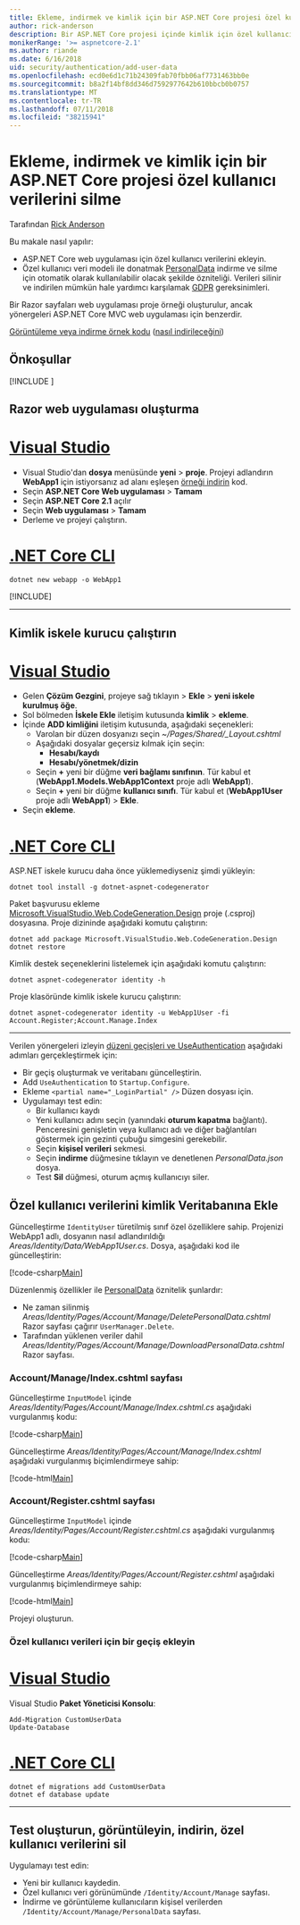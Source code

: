 ```yaml
---
title: Ekleme, indirmek ve kimlik için bir ASP.NET Core projesi özel kullanıcı verilerini silme
author: rick-anderson
description: Bir ASP.NET Core projesi içinde kimlik için özel kullanıcı veri eklemeyi öğrenin. GDPR başına verileri silin.
monikerRange: '>= aspnetcore-2.1'
ms.author: riande
ms.date: 6/16/2018
uid: security/authentication/add-user-data
ms.openlocfilehash: ecd0e6d1c71b24309fab70fbb06af7731463bb0e
ms.sourcegitcommit: b8a2f14bf8dd346d7592977642b610bbcb0b0757
ms.translationtype: MT
ms.contentlocale: tr-TR
ms.lasthandoff: 07/11/2018
ms.locfileid: "38215941"
---
```

# <a name="add-download-and-delete-custom-user-data-to-identity-in-an-aspnet-core-project"></a>Ekleme, indirmek ve kimlik için bir ASP.NET Core projesi özel kullanıcı verilerini silme

Tarafından [Rick Anderson](https://twitter.com/RickAndMSFT)

Bu makale nasıl yapılır:

* ASP.NET Core web uygulaması için özel kullanıcı verilerini ekleyin.
* Özel kullanıcı veri modeli ile donatmak [PersonalData](/dotnet/api/microsoft.aspnetcore.identity.personaldataattribute?view=aspnetcore-2.1) indirme ve silme için otomatik olarak kullanılabilir olacak şekilde özniteliği. Verileri silinir ve indirilen mümkün hale yardımcı karşılamak [GDPR](xref:security/gdpr) gereksinimleri.

Bir Razor sayfaları web uygulaması proje örneği oluşturulur, ancak yönergeleri ASP.NET Core MVC web uygulaması için benzerdir.

[Görüntüleme veya indirme örnek kodu](https://github.com/aspnet/Docs/tree/live/aspnetcore/security/authentication/add-user-data/sample) ([nasıl indirileceğini](xref:tutorials/index#how-to-download-a-sample))

## <a name="prerequisites"></a>Önkoşullar

[!INCLUDE [](~/includes/2.1-SDK.md)]

## <a name="create-a-razor-web-app"></a>Razor web uygulaması oluşturma

# <a name="visual-studiotabvisual-studio"></a>[Visual Studio](#tab/visual-studio)

* Visual Studio'dan **dosya** menüsünde **yeni** > **proje**. Projeyi adlandırın **WebApp1** için istiyorsanız ad alanı eşleşen [örneği indirin](https://github.com/aspnet/Docs/tree/live/aspnetcore/security/authentication/add-user-data/sample) kod.
* Seçin **ASP.NET Core Web uygulaması** > **Tamam**
* Seçin **ASP.NET Core 2.1** açılır
* Seçin **Web uygulaması**  > **Tamam**
* Derleme ve projeyi çalıştırın.

# <a name="net-core-clitabnetcore-cli"></a>[.NET Core CLI](#tab/netcore-cli)

```cli
dotnet new webapp -o WebApp1
```

[!INCLUDE[](~/includes/webapp-alias-notice.md)]

---

## <a name="run-the-identity-scaffolder"></a>Kimlik iskele kurucu çalıştırın

# <a name="visual-studiotabvisual-studio"></a>[Visual Studio](#tab/visual-studio)

* Gelen **Çözüm Gezgini**, projeye sağ tıklayın > **Ekle** > **yeni iskele kurulmuş öğe**.
* Sol bölmeden **İskele Ekle** iletişim kutusunda **kimlik** > **ekleme**.
* İçinde **ADD kimliğini** iletişim kutusunda, aşağıdaki seçenekleri:
  * Varolan bir düzen dosyanızı seçin *~/Pages/Shared/_Layout.cshtml*
  * Aşağıdaki dosyalar geçersiz kılmak için seçin:
    * **Hesabı/kaydı**
    * **Hesabı/yönetmek/dizin**
  * Seçin **+** yeni bir düğme **veri bağlamı sınıfının**. Tür kabul et (**WebApp1.Models.WebApp1Context** proje adlı **WebApp1**).
  * Seçin **+** yeni bir düğme **kullanıcı sınıfı**. Tür kabul et (**WebApp1User** proje adlı **WebApp1**) > **Ekle**.
* Seçin **ekleme**.

# <a name="net-core-clitabnetcore-cli"></a>[.NET Core CLI](#tab/netcore-cli)

ASP.NET iskele kurucu daha önce yüklemediyseniz şimdi yükleyin:

```cli
dotnet tool install -g dotnet-aspnet-codegenerator
```

Paket başvurusu ekleme [Microsoft.VisualStudio.Web.CodeGeneration.Design](https://www.nuget.org/packages/Microsoft.VisualStudio.Web.CodeGeneration.Design/) proje (.csproj) dosyasına. Proje dizininde aşağıdaki komutu çalıştırın:

```cli
dotnet add package Microsoft.VisualStudio.Web.CodeGeneration.Design
dotnet restore
```

Kimlik destek seçeneklerini listelemek için aşağıdaki komutu çalıştırın:

```cli
dotnet aspnet-codegenerator identity -h
```

Proje klasöründe kimlik iskele kurucu çalıştırın:

```cli
dotnet aspnet-codegenerator identity -u WebApp1User -fi Account.Register;Account.Manage.Index
```

-------------

Verilen yönergeleri izleyin [düzeni geçişleri ve UseAuthentication](xref:security/authentication/scaffold-identity#efm) aşağıdaki adımları gerçekleştirmek için:

* Bir geçiş oluşturmak ve veritabanı güncelleştirin.
* Add `UseAuthentication` to `Startup.Configure`.
* Ekleme `<partial name="_LoginPartial" />` Düzen dosyası için.
* Uygulamayı test edin:
  * Bir kullanıcı kaydı
  * Yeni kullanıcı adını seçin (yanındaki **oturum kapatma** bağlantı). Penceresini genişletin veya kullanıcı adı ve diğer bağlantıları göstermek için gezinti çubuğu simgesini gerekebilir.
  * Seçin **kişisel verileri** sekmesi.
  * Seçin **indirme** düğmesine tıklayın ve denetlenen *PersonalData.json* dosya.
  * Test **Sil** düğmesi, oturum açmış kullanıcıyı siler.

## <a name="add-custom-user-data-to-the-identity-db"></a>Özel kullanıcı verilerini kimlik Veritabanına Ekle

Güncelleştirme `IdentityUser` türetilmiş sınıf özel özelliklere sahip. Projenizi WebApp1 adlı, dosyanın nasıl adlandırıldığı *Areas/Identity/Data/WebApp1User.cs*. Dosya, aşağıdaki kod ile güncelleştirin:

[!code-csharp[Main](add-user-data/sample/Areas/Identity/Data/WebApp1User.cs)]

Düzenlenmiş özellikler ile [PersonalData](/dotnet/api/microsoft.aspnetcore.identity.personaldataattribute?view=aspnetcore-2.1) öznitelik şunlardır:

* Ne zaman silinmiş *Areas/Identity/Pages/Account/Manage/DeletePersonalData.cshtml* Razor sayfası çağırır `UserManager.Delete`.
* Tarafından yüklenen veriler dahil *Areas/Identity/Pages/Account/Manage/DownloadPersonalData.cshtml* Razor sayfası.

### <a name="update-the-accountmanageindexcshtml-page"></a>Account/Manage/Index.cshtml sayfası

Güncelleştirme `InputModel` içinde *Areas/Identity/Pages/Account/Manage/Index.cshtml.cs* aşağıdaki vurgulanmış kodu:

[!code-csharp[Main](add-user-data/sample/Areas/Identity/Pages/Account/Manage/Index.cshtml.cs?name=snippet&highlight=28-36,63-64,87-95,120)]

Güncelleştirme *Areas/Identity/Pages/Account/Manage/Index.cshtml* aşağıdaki vurgulanmış biçimlendirmeye sahip:

[!code-html[Main](add-user-data/sample/Areas/Identity/Pages/Account/Manage/Index.cshtml?highlight=34-41)]

### <a name="update-the-accountregistercshtml-page"></a>Account/Register.cshtml sayfası

Güncelleştirme `InputModel` içinde *Areas/Identity/Pages/Account/Register.cshtml.cs* aşağıdaki vurgulanmış kodu:

[!code-csharp[Main](add-user-data/sample/Areas/Identity/Pages/Account/Register.cshtml.cs?name=snippet&highlight=8-16,43,44)]

Güncelleştirme *Areas/Identity/Pages/Account/Register.cshtml* aşağıdaki vurgulanmış biçimlendirmeye sahip:

[!code-html[Main](add-user-data/sample/Areas/Identity/Pages/Account/Register.cshtml?highlight=16-25)]

Projeyi oluşturun.

### <a name="add-a-migration-for-the-custom-user-data"></a>Özel kullanıcı verileri için bir geçiş ekleyin

# <a name="visual-studiotabvisual-studio"></a>[Visual Studio](#tab/visual-studio)

Visual Studio **Paket Yöneticisi Konsolu**:

```PMC
Add-Migration CustomUserData
Update-Database
```

# <a name="net-core-clitabnetcore-cli"></a>[.NET Core CLI](#tab/netcore-cli)

```cli
dotnet ef migrations add CustomUserData
dotnet ef database update
```

------

## <a name="test-create-view-download-delete-custom-user-data"></a>Test oluşturun, görüntüleyin, indirin, özel kullanıcı verilerini sil

Uygulamayı test edin:

* Yeni bir kullanıcı kaydedin.
* Özel kullanıcı veri görünümünde `/Identity/Account/Manage` sayfası.
* İndirme ve görüntüleme kullanıcıların kişisel verilerden `/Identity/Account/Manage/PersonalData` sayfası.
